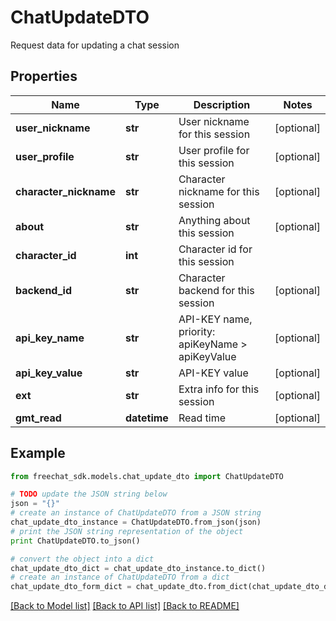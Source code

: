 # ChatUpdateDTO

Request data for updating a chat session

## Properties

Name | Type | Description | Notes
------------ | ------------- | ------------- | -------------
**user_nickname** | **str** | User nickname for this session | [optional] 
**user_profile** | **str** | User profile for this session | [optional] 
**character_nickname** | **str** | Character nickname for this session | [optional] 
**about** | **str** | Anything about this session | [optional] 
**character_id** | **int** | Character id for this session | 
**backend_id** | **str** | Character backend for this session | [optional] 
**api_key_name** | **str** | API-KEY name, priority: apiKeyName &gt; apiKeyValue | [optional] 
**api_key_value** | **str** | API-KEY value | [optional] 
**ext** | **str** | Extra info for this session | [optional] 
**gmt_read** | **datetime** | Read time | [optional] 

## Example

```python
from freechat_sdk.models.chat_update_dto import ChatUpdateDTO

# TODO update the JSON string below
json = "{}"
# create an instance of ChatUpdateDTO from a JSON string
chat_update_dto_instance = ChatUpdateDTO.from_json(json)
# print the JSON string representation of the object
print ChatUpdateDTO.to_json()

# convert the object into a dict
chat_update_dto_dict = chat_update_dto_instance.to_dict()
# create an instance of ChatUpdateDTO from a dict
chat_update_dto_form_dict = chat_update_dto.from_dict(chat_update_dto_dict)
```
[[Back to Model list]](../README.md#documentation-for-models) [[Back to API list]](../README.md#documentation-for-api-endpoints) [[Back to README]](../README.md)


